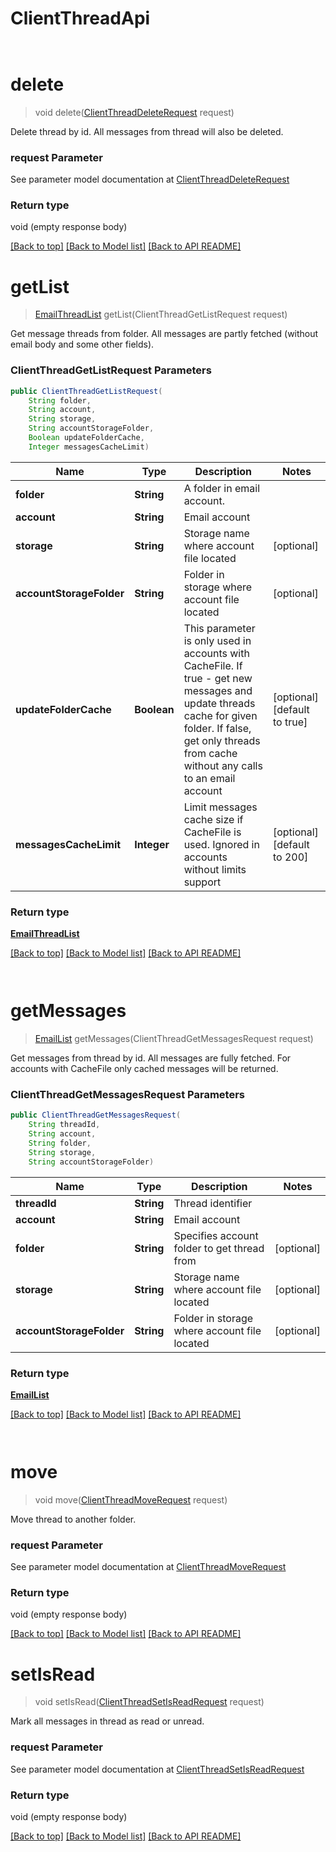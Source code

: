 # ClientThreadApi

            ﻿
<a name="delete"></a>
# delete
> void delete([ClientThreadDeleteRequest](ClientThreadDeleteRequest.md) request)

Delete thread by id. All messages from thread will also be deleted.             

### request Parameter

See parameter model documentation at [ClientThreadDeleteRequest](ClientThreadDeleteRequest.md)

### Return type

void (empty response body)

[[Back to top]](#) [[Back to Model list]](Models.md) [[Back to API README]](README.md)
            ﻿
<a name="getList"></a>
# **getList**
> [EmailThreadList](EmailThreadList.md) getList(ClientThreadGetListRequest request)

Get message threads from folder. All messages are partly fetched (without email body and some other fields).             

### **ClientThreadGetListRequest** Parameters
```java
public ClientThreadGetListRequest(
    String folder, 
    String account, 
    String storage, 
    String accountStorageFolder, 
    Boolean updateFolderCache, 
    Integer messagesCacheLimit)
```

Name | Type | Description | Notes
---- | ---- | ----------- | -----
 **folder** | **String**| A folder in email account.              |
 **account** | **String**| Email account |
 **storage** | **String**| Storage name where account file located | [optional]
 **accountStorageFolder** | **String**| Folder in storage where account file located | [optional]
 **updateFolderCache** | **Boolean**| This parameter is only used in accounts with CacheFile. If true - get new messages and update threads cache for given folder. If false, get only threads from cache without any calls to an email account              | [optional] [default to true]
 **messagesCacheLimit** | **Integer**| Limit messages cache size if CacheFile is used. Ignored in accounts without limits support              | [optional] [default to 200]

### Return type

[**EmailThreadList**](EmailThreadList.md)

[[Back to top]](#) [[Back to Model list]](Models.md) [[Back to API README]](README.md)

            ﻿
<a name="getMessages"></a>
# **getMessages**
> [EmailList](EmailList.md) getMessages(ClientThreadGetMessagesRequest request)

Get messages from thread by id. All messages are fully fetched. For accounts with CacheFile only cached messages will be returned.             

### **ClientThreadGetMessagesRequest** Parameters
```java
public ClientThreadGetMessagesRequest(
    String threadId, 
    String account, 
    String folder, 
    String storage, 
    String accountStorageFolder)
```

Name | Type | Description | Notes
---- | ---- | ----------- | -----
 **threadId** | **String**| Thread identifier |
 **account** | **String**| Email account |
 **folder** | **String**| Specifies account folder to get thread from              | [optional]
 **storage** | **String**| Storage name where account file located | [optional]
 **accountStorageFolder** | **String**| Folder in storage where account file located | [optional]

### Return type

[**EmailList**](EmailList.md)

[[Back to top]](#) [[Back to Model list]](Models.md) [[Back to API README]](README.md)

            ﻿
<a name="move"></a>
# move
> void move([ClientThreadMoveRequest](ClientThreadMoveRequest.md) request)

Move thread to another folder.             

### request Parameter

See parameter model documentation at [ClientThreadMoveRequest](ClientThreadMoveRequest.md)

### Return type

void (empty response body)

[[Back to top]](#) [[Back to Model list]](Models.md) [[Back to API README]](README.md)
            ﻿
<a name="setIsRead"></a>
# setIsRead
> void setIsRead([ClientThreadSetIsReadRequest](ClientThreadSetIsReadRequest.md) request)

Mark all messages in thread as read or unread.             

### request Parameter

See parameter model documentation at [ClientThreadSetIsReadRequest](ClientThreadSetIsReadRequest.md)

### Return type

void (empty response body)

[[Back to top]](#) [[Back to Model list]](Models.md) [[Back to API README]](README.md)
